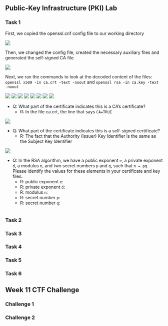 ## Public-Key Infrastructure (PKI) Lab

### Task 1

First, we copied the openssl.cnf config file to our working directory

<img src="https://cdn.discordapp.com/attachments/799728570825179213/1049810971654377522/image.png">

Then, we changed the config file, created the necessary auxiliary files and generated the self-signed CA file

<img src="https://cdn.discordapp.com/attachments/799728570825179213/1049811174780313713/image.png">

Next, we ran the commands to look at the decoded content of the files:  `openssl x509 -in ca.crt -text -noout` and `openssl rsa -in ca.key -text -noout`

<img src="https://cdn.discordapp.com/attachments/799728570825179213/1049811390870859837/image.png">
<img src="https://cdn.discordapp.com/attachments/799728570825179213/1049811637684666542/image.png">
<img src="https://cdn.discordapp.com/attachments/799728570825179213/1049811751874609202/image.png">
<img src="https://cdn.discordapp.com/attachments/799728570825179213/1049811913023967302/image.png">
<img src="https://cdn.discordapp.com/attachments/799728570825179213/1049811973119938560/image.png">
<img src="https://cdn.discordapp.com/attachments/799728570825179213/1049812044678963261/image.png">
<img src="https://cdn.discordapp.com/attachments/799728570825179213/1049812128489545749/image.png">
<img src="https://cdn.discordapp.com/attachments/799728570825179213/1049812194801504276/image.png">

- Q: What part of the certificate indicates this is a CA’s certificate?
    - R: In the file ca.crt, the line that says `CA=TRUE`
<img src="https://cdn.discordapp.com/attachments/799728570825179213/1049813061017546845/image.png">

- Q: What part of the certificate indicates this is a self-signed certificate?
    - R: The fact that the Authority (Issuer) Key Identifier is the same as the Subject Key Identifier

<img src="https://cdn.discordapp.com/attachments/799728570825179213/1049813886381068338/image.png">

- Q: In the RSA algorithm, we have a public exponent `e`, a private exponent `d`, a modulus `n`, and two secret numbers `p` and `q`, such that `n = pq`. Please identify the values for these elements in your certificate and key files.
    - R: public exponent `e`: 
    - R: private exponent `d`:
    - R: modulus `n`: 
    - R: secret number `p`:
    - R: secret number `q`:

<img src=""> 

### Task 2

### Task 3

### Task 4

### Task 5

### Task 6

## Week 11 CTF Challenge
### Challenge 1

### Challenge 2
